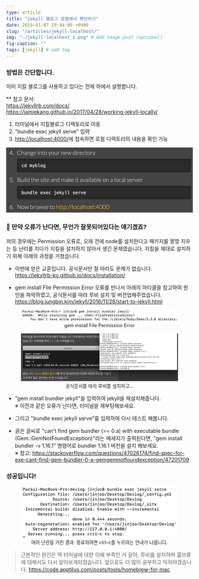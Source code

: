 ```yaml
---
type: article
title: "jekyll 블로그 로컬에서 확인하기"
date: 2019-01-07 19:44:00 +0900
slug: "/articles/jekyll-localhost/"
img: "./jekyll-localhost_1.png" # Add image post (optional)
fig-caption: ""
tags: [jekyll] # add tag
---
```


### 방법은 간단합니다.
이미 지킬 블로그를 사용하고 있다는 전제 하에서 설명합니다.  
  
** 참고 문서:  
https://jekyllrb.com/docs/  
https://jamiekang.github.io/2017/04/28/working-jekyll-locally/
  
1. 터미널에서 지킬블로그 디렉토리로 이동  
2. "bundle exec jekyll serve" 입력  
3. <a href="http://localhost:4000/" target="_blank">http://localhost:4000/</a>에 접속하면 로컬 디렉토리의 내용을 확인 가능

<img src="./jekyll-localhost_1.png">

### 🤯 만약 오류가 난다면, 무언가 잘못되어있다는 얘기겠죠?  
저의 경우에는 Permission 오류로, 오래 전에 node를 설치한다고 패키지를 몽땅 지우는 등 난리를 치다가 지킬을 설치하지 않아서 생긴 문제였습니다. 지킬을 제대로 설치하기 위해 아래의 과정을 거쳤습니다.  

* 이번에 얻은 교훈입니다. 공식문서만 잘 따라도 문제가 없습니다.  
https://jekyllrb-ko.github.io/docs/installation/

* gem install File Permission Error 오류를 만나서 아래의 아티클을 참고하여 원인을 파악하였고, 공식문서를 따라 루비 설치 및 버전업해주었습니다.  
https://blog.jungbin.kim/jekyll/2016/11/28/start-to-jekyll.html

<figure style="text-align:center;">
<img src="./jekyll-localhost_2.png">  
<figcaption style="text-align:center;font-size: 0.9em;">gem install File Permission Error</figcaption>
</figure>
<figure style="text-align:center;">
<img src="./jekyll-localhost_3.png">  
<figcaption style="text-align:center;font-size: 0.9em;">공식문서를 따라 루비를 설치하고...</figcaption>
</figure>

* "gem install bundler jekyll"을 입력하여 jekyll을 재설치해줍니다.  
※ 이전과 같은 오류가 난다면, 터미널을 재부팅해보세요.  

* 그리고 "bundle exec jekyll serve"를 입력하여 다시 테스트 해봅니다.

* 굵은 글씨로 "can't find gem bundler (>= 0.a) with executable bundle (Gem::GemNotFoundException)"라는 메세지가 출력된다면, "gem install bundler -v 1.16.1" 명령어로 bundler 1.16.1 버전을 설치 해보세요.  
※ 참고: https://stackoverflow.com/questions/47026174/find-spec-for-exe-cant-find-gem-bundler-0-a-gemgemnotfoundexception/47201709
  
### 성공입니다!
<figure style="text-align:center;">
<img src="./jekyll-localhost_4.png">  
<figcaption style="text-align:center;font-size: 0.9em;">여러 난관을 거친 결과. 종료하려면 ctrl-c를 누르라는 안내가 나옵니다.</figcaption>
</figure>

> 근본적인 원인은 맥 터미널에 대한 이해 부족인 거 같아, 루비를 설치하며 홈브류에 대해서도 다시 알아보게되었습니다. 앞으로도 더 많이 공부하고 익혀야겠습니다. https://code.apptilus.com/posts/tools/homebrew-for-mac